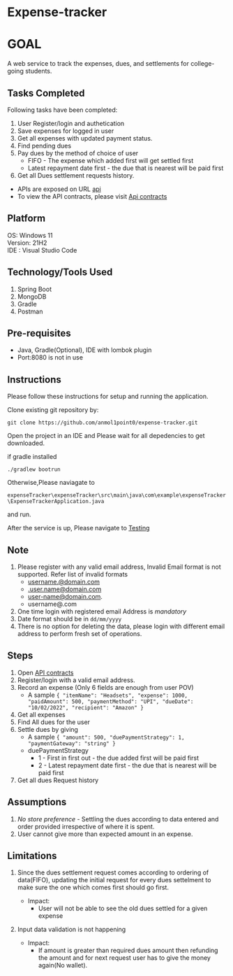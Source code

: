 # Expense-tracker

# GOAL
A web service to track the expenses, dues, and settlements for college-going students.

## Tasks Completed
Following tasks have been completed:

1. User Register/login and authetication
2. Save expenses for logged in user
3. Get all expenses with updated payment status.
4. Find pending dues
5. Pay dues by the method of choice of user
    * FIFO  - The expense which added first will get settled first
    * Latest repayment date first - the due that is nearest will be paid first
6. Get all Dues settlement requests history.

* APIs are exposed on URL [api](http://localhost:8080/)
* To view the API contracts, please visit [Api contracts](http://localhost:8080/swagger-ui/index.html#/)

## Platform
  OS: Windows 11 <br />
  Version: 21H2 <br />
  IDE : Visual Studio Code <br />
  
## Technology/Tools Used
1.  Spring Boot
2.  MongoDB
3.  Gradle
4.  Postman

## Pre-requisites
  * Java, Gradle(Optional), IDE with lombok plugin
  * Port:8080 is not in use

## Instructions
Please follow these instructions for setup and running the application.

Clone existing git repository by:

`git clone https://github.com/anmol1point0/expense-tracker.git`
 
Open the project in an IDE and Please wait for all depedencies to get downloaded.

if gradle installed 

`./gradlew bootrun`

Otherwise,Please naviagate to

`expenseTracker\expenseTracker\src\main\java\com\example\expenseTracker\ExpenseTrackerApplication.java`

and run.

After the service is up, Please navigate to [Testing](http://localhost:8080/swagger-ui/index.html#/) 

## Note
1. Please register with any valid email address, Invalid Email format is not supported. Refer list of invalid formats
    * username.@domain.com
    * .user.name@domain.com
    * user-name@domain.com.
    * username@.com
2. One time login with registered email Address is *mandatory*
3. Date format should be in `dd/mm/yyyy`
4. There is no option for deleting the data, please login with different email address to perform fresh set of operations.

## Steps
1.  Open [API contracts](http://localhost:8080/swagger-ui/index.html#)
1.  Register/login with a valid email address.
2.  Record an expense (Only 6 fields are enough from user POV)
    * A sample
      `{
          "itemName": "Headsets",
          "expense": 1000,
          "paidAmount": 500,
          "paymentMethod": "UPI",
          "dueDate": "10/02/2022",
          "recipient": "Amazon"
      }`
 3. Get all expenses
 4. Find All dues for the user
 5. Settle dues by giving
    * A sample
      `{
          "amount": 500,
          "duePaymentStrategy": 1,
          "paymentGateway": "string"
        }`
     * duePaymentStrategy 
          * 1 - First in first out - the due added first will be paid first
          * 2 - Latest repayment date first - the due that is nearest will be paid first
  6. Get all dues Request history 

## Assumptions
1. *No store preference* - Settling the dues according to data entered and order provided irrespective of where it is spent.
2. User cannot give more than expected amount in an expense.
  
## Limitations
1. Since the dues settlement request comes according to ordering of data(FIFO), updating the initial request for every dues settelment to make sure the one which comes first should go first.
    * Impact:
        * User will not be able to see the old dues settled for a given expense
  
2. Input data validation is not happening
    * Impact:
        * If amount is greater than required dues amount then refunding the amount and for next request user has to give the money again(No wallet).
 




